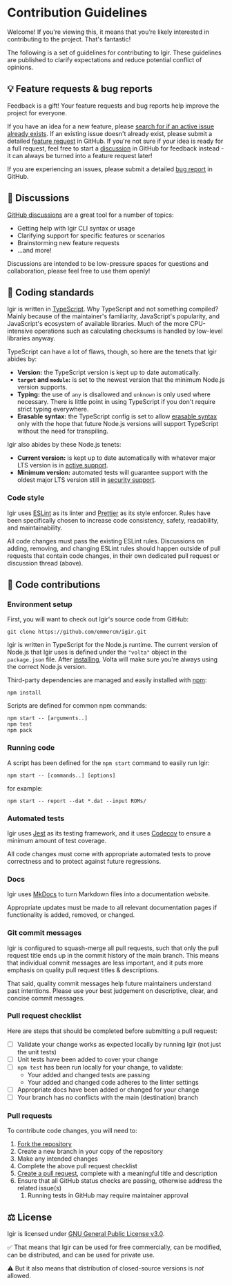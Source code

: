 # Contribution Guidelines

Welcome! If you're viewing this, it means that you’re likely interested in contributing to the project. That's fantastic!

The following is a set of guidelines for contributing to Igir. These guidelines are published to clarify expectations and reduce potential conflict of opinions.

## 💡 Feature requests & bug reports

Feedback is a gift! Your feature requests and bug reports help improve the project for everyone.

If you have an idea for a new feature, please [search for if an active issue already exists](https://github.com/emmercm/igir/issues). If an existing issue doesn't already exist, please submit a detailed [feature request](https://github.com/emmercm/igir/issues/new/choose) in GitHub. If you're not sure if your idea is ready for a full request, feel free to start a [discussion](https://github.com/emmercm/igir/discussions) in GitHub for feedback instead - it can always be turned into a feature request later!

If you are experiencing an issues, please submit a detailed [bug report](https://github.com/emmercm/igir/issues/new/choose) in GitHub.

## 💬 Discussions

[GitHub discussions](https://github.com/emmercm/igir/discussions) are a great tool for a number of topics:

- Getting help with Igir CLI syntax or usage
- Clarifying support for specific features or scenarios
- Brainstorming new feature requests
- ...and more!

Discussions are intended to be low-pressure spaces for questions and collaboration, please feel free to use them openly!

## 📐 Coding standards

Igir is written in [TypeScript](https://www.typescriptlang.org/). Why TypeScript and not something compiled? Mainly because of the maintainer's familiarity, JavaScript's popularity, and JavaScript's ecosystem of available libraries. Much of the more CPU-intensive operations such as calculating checksums is handled by low-level libraries anyway.

TypeScript can have a lot of flaws, though, so here are the tenets that Igir abides by:

- **Version:** the TypeScript version is kept up to date automatically.
- **`target` and `module`:** is set to the newest version that the minimum Node.js version supports.
- **Typing:** the use of `any` is disallowed and `unknown` is only used where necessary. There is little point in using TypeScript if you don't require strict typing everywhere.
- **Erasable syntax:** the TypeScript config is set to allow [erasable syntax](https://www.typescriptlang.org/docs/handbook/release-notes/typescript-5-8.html) only with the hope that future Node.js versions will support TypeScript without the need for transpiling.

Igir also abides by these Node.js tenets:

- **Current version:** is kept up to date automatically with whatever major LTS version is in [active support](https://endoflife.date/nodejs).
- **Minimum version:** automated tests will guarantee support with the oldest major LTS version still in [security support](https://endoflife.date/nodejs).

### Code style

Igir uses [ESLint](https://eslint.org/) as its linter and [Prettier](https://prettier.io/) as its style enforcer. Rules have been specifically chosen to increase code consistency, safety, readability, and maintainability.

All code changes must pass the existing ESLint rules. Discussions on adding, removing, and changing ESLint rules should happen outside of pull requests that contain code changes, in their own dedicated pull request or discussion thread (above).

## 🫴 Code contributions

### Environment setup

First, you will want to check out Igir's source code from GitHub:

```shell
git clone https://github.com/emmercm/igir.git
```

Igir is written in TypeScript for the Node.js runtime. The current version of Node.js that Igir uses is defined under the `"volta"` object in the `package.json` file. After [installing](https://docs.volta.sh/guide/getting-started), Volta will make sure you're always using the correct Node.js version.

Third-party dependencies are managed and easily installed with [npm](https://docs.npmjs.com/about-npm):

```shell
npm install
```

Scripts are defined for common npm commands:

```shell
npm start -- [arguments..]
npm test
npm pack
```

### Running code

A script has been defined for the `npm start` command to easily run Igir:

```shell
npm start -- [commands..] [options]
```

for example:

```shell
npm start -- report --dat *.dat --input ROMs/
```

### Automated tests

Igir uses [Jest](https://jestjs.io/) as its testing framework, and it uses [Codecov](https://about.codecov.io/) to ensure a minimum amount of test coverage.

All code changes must come with appropriate automated tests to prove correctness and to protect against future regressions.

### Docs

Igir uses [MkDocs](https://www.mkdocs.org/) to turn Markdown files into a documentation website.

Appropriate updates must be made to all relevant documentation pages if functionality is added, removed, or changed.

### Git commit messages

Igir is configured to squash-merge all pull requests, such that only the pull request title ends up in the commit history of the main branch. This means that individual commit messages are less important, and it puts more emphasis on quality pull request titles & descriptions.

That said, quality commit messages help future maintainers understand past intentions. Please use your best judgement on descriptive, clear, and concise commit messages.

### Pull request checklist

Here are steps that should be completed before submitting a pull request:

- [ ] Validate your change works as expected locally by running Igir (not just the unit tests)
- [ ] Unit tests have been added to cover your change
- [ ] `npm test` has been run locally for your change, to validate:
  - Your added and changed tests are passing
  - Your added and changed code adheres to the linter settings
- [ ] Appropriate docs have been added or changed for your change
- [ ] Your branch has no conflicts with the main (destination) branch

### Pull requests

To contribute code changes, you will need to:

1. [Fork the repository](https://github.com/emmercm/igir/fork)
2. Create a new branch in your copy of the repository
3. Make any intended changes
4. Complete the above pull request checklist
5. [Create a pull request](https://github.com/emmercm/igir/compare), complete with a meaningful title and description
6. Ensure that all GitHub status checks are passing, otherwise address the related issue(s)
   1. Running tests in GitHub may require maintainer approval

## ⚖️ License

Igir is licensed under [GNU General Public License v3.0](https://github.com/emmercm/igir/blob/main/LICENSE).

✅ That means that Igir can be used for free commercially, can be modified, can be distributed, and can be used for private use.

⚠️ But it also means that distribution of closed-source versions is _not_ allowed.
